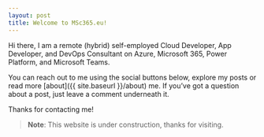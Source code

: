```yaml
---
layout: post
title: Welcome to MSc365.eu!
---
```


Hi there, I am a remote (hybrid) self-employed Cloud Developer, App Developer, and DevOps Consultant on Azure, Microsoft 365, Power Platform, and Microsoft Teams.

You can reach out to me using the social buttons below, explore my posts or read more [about]({{ site.baseurl }}/about) me. If you’ve got a question about a post, just leave a comment underneath it.

Thanks for contacting me!

> **Note**: This website is under construction, thanks for visiting.

<!--
For more instructions head over to the [Jekyll Now repository](https://github.com/barryclark/jekyll-now) on GitHub.
-->
